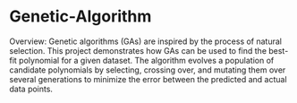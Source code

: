 # Genetic-Algorithm
Overview: Genetic algorithms (GAs) are inspired by the process of natural selection. This project demonstrates how GAs can be used to find the best-fit polynomial for a given dataset. The algorithm evolves a population of candidate polynomials by selecting, crossing over, and mutating them over several generations to minimize the error between the predicted and actual data points.

